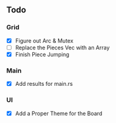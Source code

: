 ## Todo
### Grid
- [x] Figure out Arc & Mutex
- [ ] Replace the Pieces Vec with an Array
- [X] Finish Piece Jumping
### Main
- [x] Add results for main.rs
### UI
- [X] Add a Proper Theme for the Board